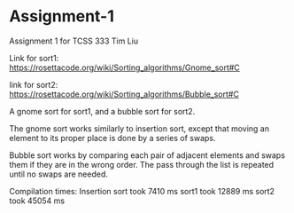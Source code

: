 # Assignment-1
Assignment 1 for TCSS 333
Tim Liu

Link for sort1: 
https://rosettacode.org/wiki/Sorting_algorithms/Gnome_sort#C

link for sort2:
https://rosettacode.org/wiki/Sorting_algorithms/Bubble_sort#C

A gnome sort for sort1, and a bubble sort for sort2.

The gnome sort works similarly to insertion sort, except that moving an element to its proper place is done by a series of swaps.

Bubble sort works by comparing each pair of adjacent elements and swaps them if they are in the wrong order. The pass through the list is repeated until no swaps are needed.

Compilation times:
Insertion sort took 7410 ms
sort1 took 12889 ms
sort2 took 45054 ms
